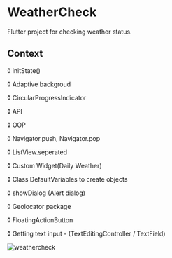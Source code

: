 # WeatherCheck

Flutter project for checking weather status.

## Context

◊ initState()

◊ Adaptive backgroud

◊ CircularProgressIndicator

◊ API

◊ OOP

◊ Navigator.push, Navigator.pop

◊ ListView.seperated

◊ Custom Widget(Daily Weather)

◊ Class DefaultVariables to create objects

◊ showDialog (Alert dialog)

◊ Geolocator package

◊ FloatingActionButton

◊ Getting text input - (TextEditingController / TextField)

![weathercheck](https://user-images.githubusercontent.com/24735699/147888410-ab281431-f7eb-496b-b8d0-99803f0861b2.png)


